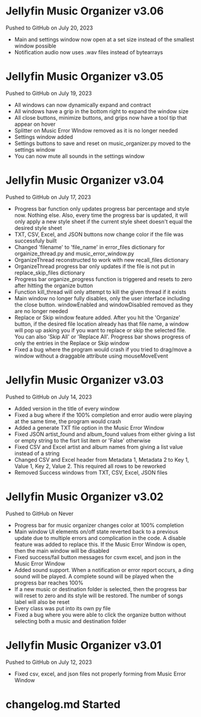 # Jellyfin Music Organizer v3.06

Pushed to GitHub on July 20, 2023

* Main and settings window now open at a set size instead of the smallest window possible
* Notification audio now uses .wav files instead of bytearrays

# Jellyfin Music Organizer v3.05

Pushed to GitHub on July 19, 2023

* All windows can now dynamically expand and contract
* All windows have a grip in the bottom right to expand the window size
* All close buttons, minimize buttons, and grips now have a tool tip that appear on hover
* Splitter on Music Error WIndow removed as it is no longer needed
* Settings window added
* Settings buttons to save and reset on music_organizer.py moved to the settings window
* You can now mute all sounds in the settings window

# Jellyfin Music Organizer v3.04

Pushed to GitHub on July 17, 2023

* Progress bar function only updates progress bar percentage and style now. Nothing else. Also, every time the progress bar is updated, it will only apply a new style sheet if the current style sheet doesn't equal the desired style sheet
* TXT, CSV, Excel, and JSON buttons now change color if the file was successfuly built
* Changed 'filename' to 'file_name' in error_files dictionary for orgainize_thread.py and music_error_window.py
* OrganizeThread reconstructed to work with new recall_files dictionary
* OrganizeThread progress bar only updates if the file is not put in replace_skip_files dictionary
* Progress bar organize_progress function is triggered and resets to zero after hitting the organize button
* Function kill_thread will only attempt to kill the given thread if it exists
* Main window no longer fully disables, only the user interface including the close button. windowEnabled and windowDisabled removed as they are no longer needed
* Replace or Skip window feature added. After you hit the 'Organize' button, if the desired file location already has that file name, a window will pop up asking you if you want to replace or skip the selected file. You can also 'Skip All' or 'Replace All'. Progress bar shows progress of only the entries in the Replace or Skip window
* Fixed a bug where the program would crash if you tried to drag/move a window without a draggable attribute using mouseMoveEvent

# Jellyfin Music Organizer v3.03

Pushed to GitHub on July 14, 2023

* Added version in the title of every window
* Fixed a bug where if the 100% completion and error audio were playing at the same time, the program would crash
* Added a generate TXT file option in the Music Error Window
* Fixed JSON artist_found and album_found values from either giving a list or empty string to the fisrt list item or 'False' otherwise
* Fixed CSV and Excel artist and album names from giving a list value instead of a string
* Changed CSV and Excel header from Metadata 1, Metadata 2 to Key 1, Value 1, Key 2, Value 2. This required all rows to be reworked
* Removed Success windows from TXT, CSV, Excel, JSON files

# Jellyfin Music Organizer v3.02

Pushed to GitHub on Never

* Progress bar for music organizer changes color at 100% completion
* Main window UI elements on/off state reverted back to a previous update due to multiple errors and complication in the code. A disable feature was added to replace this. If the Music Error Window is open, then the main window will be disabled
* Fixed success/fail button messages for csvm excel, and json in the Music Error Window
* Added sound support. When a notification or error report occurs, a ding sound will be played. A complete sound will be played when the progress bar reaches 100%
* If a new music or destination folder is selected, then the progress bar will reset to zero and its style will be restored. The number of songs label will also be reset
* Every class was put into its own py file
* Fixed a bug where you were able to click the organize button without selecting both a music and destination folder

# Jellyfin Music Organizer v3.01

Pushed to GitHub on July 12, 2023

* Fixed csv, excel, and json files not properly forming from Music Error Window

# changelog.md Started
